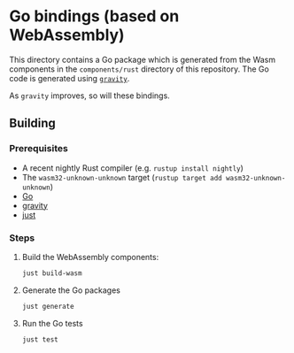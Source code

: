 # Go bindings (based on WebAssembly)

This directory contains a Go package which is generated from the Wasm components in the `components/rust` directory of this repository. The Go code is generated using [`gravity`](https://github.com/arcjet/gravity).

As `gravity` improves, so will these bindings.

## Building

### Prerequisites

- A recent nightly Rust compiler (e.g. `rustup install nightly`)
- The `wasm32-unknown-unknown` target (`rustup target add wasm32-unknown-unknown`)
- [Go](https://go.dev/)
- [gravity](https://github.com/arcjet/gravity)
- [just](https://just.systems/man/en/)

### Steps

1. Build the WebAssembly components:

   ```sh
   just build-wasm
   ```

2. Generate the Go packages

   ```sh
   just generate
   ```

3. Run the Go tests


   ```sh
   just test
   ```
